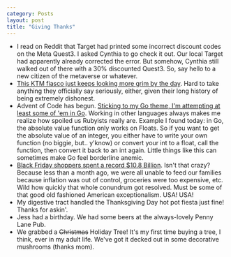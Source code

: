 ```yaml
---
category: Posts
layout: post
title: "Giving Thanks"
---
```

- I read on Reddit that Target had printed some incorrect discount codes on the Meta Quest3. I asked Cynthia to go check it out. Our local Target had apparently already corrected the error. But somehow, Cynthia still walked out of there with a 30% discounted Quest3. So, say hello to a new citizen of the metaverse or whatever.
- [This KTM fiasco just keeps looking more grim by the day](https://www.the-race.com/motogp/ktm-crisis-is-its-motogp-future-under-threat/). Hard to take anything they officially say seriously, either, given their long history of being extremely dishonest.
- Advent of Code has begun. [Sticking to my Go theme, I'm attempting at least some of 'em in Go](https://github.com/leeourand/AOC2025). Working in other languages always makes me realize how spoiled us Rubyists really are. Example I found today: in Go, the absolute value function only works on Floats. So if you want to get the absolute value of an integer, you either have to write your own function (no biggie, but.. y'know) or convert your int to a float, call the function, then convert it back to an int again. Little things like this can sometimes make Go feel borderline anemic.
- [Black Friday shoppers spent a record $10.8 Billion](https://www.npr.org/2024/12/01/g-s1-36310/black-friday-cyber-monday-record-spending). Isn't that crazy? Because less than a month ago, we were all unable to feed our families because inflation was out of control, groceries were too expensive, etc. Wild how quickly that whole conundrum got resolved. Must be some of that good old fashioned American exceptionalism. USA! USA!
- My digestive tract handled the Thanksgiving Day hot pot fiesta just fine! Thanks for askin'.
- Jess had a birthday. We had some beers at the always-lovely Penny Lane Pub.
- We grabbed a ~~Christmas~~ Holiday Tree! It's my first time buying a tree, I think, ever in my adult life. We've got it decked out in some decorative mushrooms (thanks mom).
